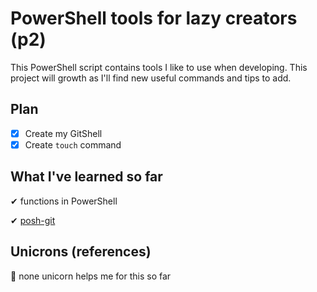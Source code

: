 # PowerShell tools for lazy creators (p2)

This PowerShell script contains tools I like to use when developing. This project will growth as I'll find new useful commands and tips to add.

## Plan

- [x] Create my GitShell
- [x] Create `touch` command

## What I've learned so far

✔ functions in PowerShell

✔ [posh-git](https://github.com/dahlbyk/posh-git)

## Unicrons (references)

🦄 none unicorn helps me for this so far
